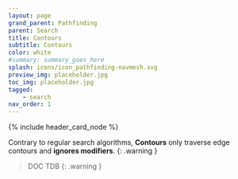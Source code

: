 ```yaml
---
layout: page
grand_parent: Pathfinding
parent: Search
title: Contours
subtitle: Contours
color: white
#summary: summary_goes_here
splash: icons/icon_pathfinding-navmesh.svg
preview_img: placeholder.jpg
toc_img: placeholder.jpg
tagged: 
    - search
nav_order: 1
---
```


{% include header_card_node %}

Contrary to regular search algorithms, **Contours** only traverse edge contours and **ignores modifiers**.
{: .warning }

> DOC TDB
{: .warning }